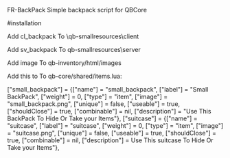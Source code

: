 FR-BackPack Simple backpack script for QBCore


#installation

Add cl_backpack To \qb-smallresources\client

Add sv_backpack To qb-smallresources\server

Add image To qb-inventory/html/images

Add this to To qb-core/shared/items.lua:

["small_backpack"] 				 	 = {["name"] = "small_backpack", 			    	["label"] = "Small BackPack", 			["weight"] = 0, 		["type"] = "item", 		["image"] = "small_backpack.png", 	["unique"] = false, 	["useable"] = true, 	["shouldClose"] = true,	   ["combinable"] = nil,   ["description"] = "Use This BackPack To Hide Or Take your Items"},
	["suitcase"] 				 	 = {["name"] = "suitcase", 			    	["label"] = "suitcase", 			["weight"] = 0, 		["type"] = "item", 		["image"] = "suitcase.png", 	["unique"] = false, 	["useable"] = true, 	["shouldClose"] = true,	   ["combinable"] = nil,   ["description"] = Use This suitcase To Hide Or Take your Items"},
